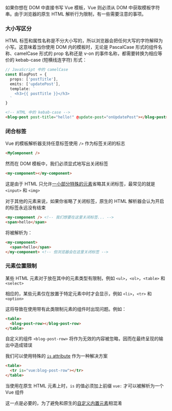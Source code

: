 如果你想在 DOM 中直接书写 Vue 模板，Vue 则必须从 DOM 中获取模板字符串。由于浏览器的原生 HTML 解析行为限制，有一些需要注意的事项。



### 大小写区分

HTML 标签和属性名称是不分大小写的，所以浏览器会把任何大写的字符解释为小写。这意味着当你使用 DOM 内的模板时，无论是 PascalCase 形式的组件名称、camelCase 形式的 prop 名称还是 v-on 的事件名称，都需要转换为相应等价的 kebab-case (短横线连字符) 形式：

```ts
// JavaScript 中的 camelCase
const BlogPost = {
  props: ['postTitle'],
  emits: ['updatePost'],
  template: `
    <h3>{{ postTitle }}</h3>
  `
}
```

```html
<!-- HTML 中的 kebab-case -->
<blog-post post-title="hello!" @update-post="onUpdatePost"></blog-post>
```



### 闭合标签

 Vue 的模板解析器支持任意标签使用 `/>` 作为标签关闭的标志

```html
<MyComponent />
```

然而在 DOM 模板中，我们必须显式地写出关闭标签

```html
<my-component></my-component>
```

这是由于 HTML 只允许[一小部分特殊的元素](https://html.spec.whatwg.org/multipage/syntax.html#void-elements)省略其关闭标签，最常见的就是 `<input>` 和 `<img>`

对于其他的元素来说，如果你省略了关闭标签，原生的 HTML 解析器会认为开启的标签永远没有结束



```html
<my-component /> <!-- 我们想要在这里关闭标签... -->
<span>hello</span>
```

将被解析为：

```html
<my-component>
  <span>hello</span>
</my-component> <!-- 但浏览器会在这里关闭标签 -->
```



### 元素位置限制

某些 HTML 元素对于放在其中的元素类型有限制，例如 `<ul>`，`<ol>`，`<table>` 和 `<select>`

相应的，某些元素仅在放置于特定元素中时才会显示，例如 `<li>`，`<tr>` 和 `<option>`

这将导致在使用带有此类限制元素的组件时出现问题。例如：

```html
<table>
  <blog-post-row></blog-post-row>
</table>
```

自定义的组件 `<blog-post-row>` 将作为无效的内容被忽略，因而在最终呈现的输出中造成错误

我们可以使用特殊的 [`is` attribute](https://cn.vuejs.org/api/built-in-special-attributes.html#is) 作为一种解决方案

```html
<table>
  <tr is="vue:blog-post-row"></tr>
</table>
```

当使用在原生 HTML 元素上时，`is` 的值必须加上前缀 `vue:` 才可以被解析为一个 Vue 组件

这一点是必要的，为了避免和原生的[自定义内置元素](https://html.spec.whatwg.org/multipage/custom-elements.html#custom-elements-customized-builtin-example)相混淆




